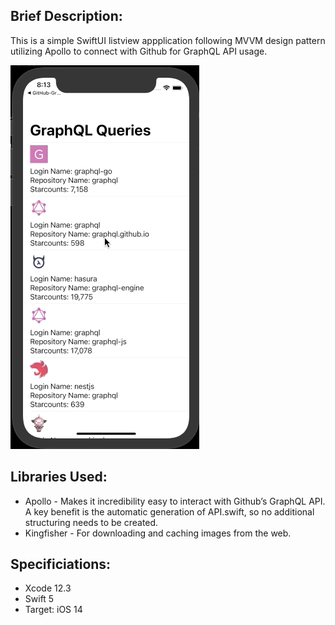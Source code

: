 ## Brief Description:
This is a simple SwiftUI listview appplication following MVVM design pattern utilizing Apollo to connect with Github for GraphQL API usage. 

![](GraphQL-InfiniteScrolling.gif)

## Libraries Used:
- Apollo - Makes it incredibility easy to interact with Github’s GraphQL API. A key benefit is the automatic generation of API.swift, so no additional structuring needs to be created. 
- Kingfisher - For downloading and caching images from the web.

## Specificiations:
- Xcode 12.3
- Swift 5
- Target: iOS 14
